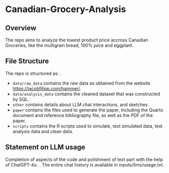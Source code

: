 # Canadian-Grocery-Analysis

## Overview

The repo aims to analyze the lowest product price accross Canadian Groceries, like the multigrain bread, 100% juice and eggplant.


## File Structure

The repo is structured as:
.
-   `data/raw_data` contains the raw data as obtained from the website https://jacobfilipp.com/hammer/.
-   `data/analysis_data` contains the cleaned dataset that was constructed by SQL.
-   `other` contains details about LLM chat interactions, and sketches.
-   `paper` contains the files used to generate the paper, including the Quarto document and reference bibliography file, as well as the PDF of the paper. 
-   `scripts` contains the R scripts used to simulate, test simulated data, test analysis data and clean data.


## Statement on LLM usage

Completion of aspects of the code and polishment of text part with the help of ChatGPT-4o. . The entire chat history is available in inputs/llms/usage.txt.
